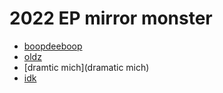 # 2022 EP mirror monster


- [boopdeeboop](boopdeeboop)
- [oldz](oldz)
- [dramtic mich](dramatic mich)
- [idk](idk)
